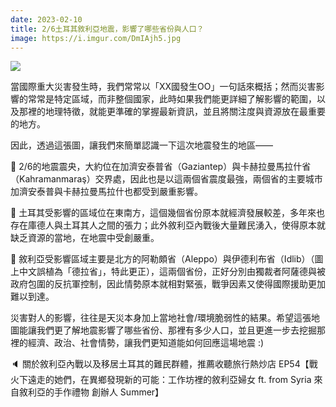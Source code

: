 ```yaml
---
date: 2023-02-10
title: 2/6土耳其敘利亞地震，影響了哪些省份與人口？
image: https://i.imgur.com/DmIAjh5.jpg
---
```

![](https://i.imgur.com/DmIAjh5.jpg)

當國際重大災害發生時，我們常常以「XX國發生OO」一句話來概括；然而災害影響的常常是特定區域，而非整個國家，此時如果我們能更詳細了解影響的範圍，以及那裡的地理特徵，就能更準確的掌握最新資訊，並且將關注度與資源放在最重要的地方。

因此，透過這張圖，讓我們來簡單認識一下這次地震發生的地區——

📍 2/6的地震震央，大約位在加濟安泰普省（Gaziantep）與卡赫拉曼馬拉什省（Kahramanmaraş）交界處，因此也是以這兩個省震度最強，兩個省的主要城市加濟安泰普與卡赫拉曼馬拉什也都受到嚴重影響。

📍 土耳其受影響的區域位在東南方，這個幾個省份原本就經濟發展較差，多年來也存在庫德人與土耳其人之間的張力；此外敘利亞內戰後大量難民湧入，使得原本就缺乏資源的當地，在地震中受創嚴重。

📍 敘利亞受影響區域主要是北方的阿勒頗省（Aleppo）與伊德利布省（Idlib）（圖上中文誤植為「德拉省」，特此更正），這兩個省份，正好分別由獨裁者阿薩德與被政府包圍的反抗軍控制，因此情勢原本就相對緊張，戰爭因素又使得國際援助更加難以到達。

災害對人的影響，往往是天災本身加上當地社會/環境脆弱性的結果。希望這張地圖能讓我們更了解地震影響了哪些省份、那裡有多少人口，並且更進一步去挖掘那裡的經濟、政治、社會情勢，讓我們更知道能如何回應這場地震 :)

🔈 關於敘利亞內戰以及移居土耳其的難民群體，推薦收聽旅行熱炒店 EP54【戰火下遠走的她們，在異鄉發現新的可能：工作坊裡的敘利亞婦女 ft. from Syria 來自敘利亞的手作禮物 創辦人 Summer】